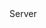 <function name="GetOutSequenceNrAck" parent="CNetChan" type="classfunc">
	<description>
		<added version="0.7"></added>
	</description>
	<realm>Server</realm>
	<rets>
		<ret name="outSequenceNrAck" type="number"></ret>
	</rets>
</function>